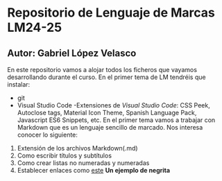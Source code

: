 # Repositorio de Lenguaje de Marcas LM24-25
## Autor: Gabriel López Velasco
En este repositorio vamos a alojar todos los ficheros que vayamos desarrollando durante el curso. En el primer tema de LM tendréis que instalar:
- git
- Visual Studio Code
-Extensiones de *Visual Studio Code*: CSS Peek, Autoclose tags, Material Icon Theme, Spanish Language Pack, Javascript ES6 Snippets, etc.
En el primer tema vamos a trabajar con Markdown que es un lenguaje sencillo de marcado. Nos interesa conocer lo siguiente:
1. Extensión de los archivos Markdown(.md)
2. Como escribir títulos y subtítulos
3. Como crear listas no numeradas y numeradas
4. Establecer enlaces como [este](https://markdown.es/sintaxis-markdown/)
**Un ejemplo de negrita**